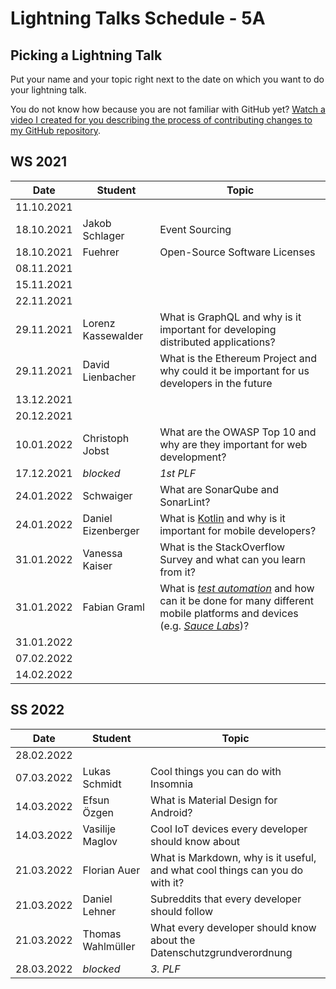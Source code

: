 # Lightning Talks Schedule - 5A

## Picking a Lightning Talk

Put your name and your topic right next to the date on which you want to do your lightning talk.

You do not know how because you are not familiar with GitHub yet? [Watch a video I created for you describing the process of contributing changes to my GitHub repository](https://youtu.be/mBprBD16P3g).

## WS 2021

| Date       | Student | Topic |
| ---------- | ------- | ----- |
| 11.10.2021 |         |       |
| 18.10.2021 | Jakob Schlager | Event Sourcing |
| 18.10.2021 | Fuehrer | Open-Source Software Licenses |
| 08.11.2021 |         |       |
| 15.11.2021 |         |       |
| 22.11.2021 |         |       |
| 29.11.2021 | Lorenz Kassewalder | What is GraphQL and why is it important for developing distributed applications? |
| 29.11.2021 | David Lienbacher | What is the Ethereum Project and why could it be important for us developers in the future |
| 13.12.2021 |         |       |
| 20.12.2021 |         |       |
| 10.01.2022 | Christoph Jobst | What are the OWASP Top 10 and why are they important for web development? |
| 17.12.2021 | *blocked* | *1st PLF* |
| 24.01.2022 |Schwaiger| What are SonarQube and SonarLint?|
| 24.01.2022 | Daniel Eizenberger | What is [Kotlin](https://kotlinlang.org/) and why is it important for mobile developers? |
| 31.01.2022 | Vanessa Kaiser | What is the StackOverflow Survey and what can you learn from it? |
| 31.01.2022 | Fabian Graml  |  What is [_test automation_](https://en.wikipedia.org/wiki/Test_automation) and how can it be done for many different mobile platforms and devices (e.g. [_Sauce Labs_](https://saucelabs.com/))?     |
| 31.01.2022 |         |       |
| 07.02.2022 |         |       |
| 14.02.2022 |         |       |

## SS 2022

| Date       | Student | Topic |
| ---------- | ------- | ----- |
| 28.02.2022 |         |       |
| 07.03.2022 | Lukas Schmidt | Cool things you can do with Insomnia |
| 14.03.2022 | Efsun Özgen | What is Material Design for Android? |
| 14.03.2022 | Vasilije Maglov | Cool IoT devices every developer should know about |
| 21.03.2022 | Florian Auer | What is Markdown, why is it useful, and what cool things can you do with it? |
| 21.03.2022 | Daniel Lehner | Subreddits that every developer should follow |
| 21.03.2022 | Thomas Wahlmüller | What every developer should know about the Datenschutzgrundverordnung |
| 28.03.2022 | *blocked* | *3. PLF* |

